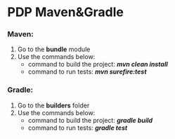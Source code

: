 # PDP Maven&Gradle


### Maven:
1. Go to the **bundle** module
2. Use the commands below:
   - command to build the project: _**mvn clean install**_
   - command to run tests: _**mvn surefire:test**_

### Gradle:
1. Go to the **builders** folder
2. Use the commands below:
   - command to build the project: _**gradle build**_
   - command to run tests: _**gradle test**_